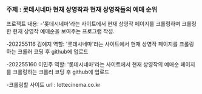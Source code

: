 ### 주제 : 롯데시네마 현재 상영작과 현재 상영작들의 예매 순위

프로젝트 내용:
-'롯데시네마'라는 사이트에서 현재 상영작 페이지를 크롤링하며 크롤링한 현재 상영작 예매순을 보여주는 프로그램 작성.

-202255116 김예지 역할: '롯데시네마'라는 사이트에서 현재 상영작 페이지를 크롤링하는 크롤러 코딩 후 github에 업로드

-202255160 이민주 역할: '롯데시네마'라는 사이트에서 현재 상영작의 예매순 페이지를 크롤링하는 크롤러 코딩 후 github에 업로드

-크롤링할 사이트 url : lottecinema.co.kr
